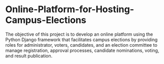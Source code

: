 # Online-Platform-for-Hosting-Campus-Elections

The objective of this project is to develop an online platform using the Python Django framework that facilitates campus elections by providing roles for administrator, voters, candidates, and an election committee to manage registration, approval processes, candidate nominations, voting, and result publication.
